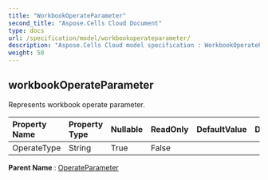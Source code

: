 ```yaml
---
title: "WorkbookOperateParameter"
second_title: "Aspose.Cells Cloud Document"
type: docs
url: /specification/model/workbookoperateparameter/
description: "Aspose.Cells Cloud model specification : WorkbookOperateParameter. Effortlessly handle Excel and other spreadsheet documents with features like opening, generating, editing, splitting, merging, comparing, and converting."
weight: 50
---
```


## **workbookOperateParameter**

Represents workbook operate parameter. 

| Property Name | Property Type | Nullable |  ReadOnly | DefaultValue | Description | 
| :- | :- | :- |:- |  :- | :- |
| OperateType | String | True |  False |  |  |  

**Parent Name** : [OperateParameter](operateparameter)

